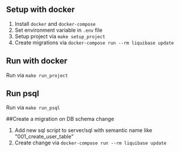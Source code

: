 ## Setup with docker

1. Install `docker` and `docker-compose`
1. Set environment variable in `.env` file
1. Setup project via `make setup_project`
1. Create migrations via `docker-compose run --rm liquibase update`

## Run with docker

Run via `make run_project`

## Run psql

Run via `make run_psql`


##Create a migration on DB schema change

1. Add new sql script to server/sql  with semantic name like "001_create_user_table"
1. Create change via `docker-compose run --rm liquibase update` 
